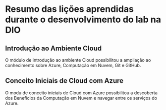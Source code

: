 # Resumo das lições aprendidas durante o desenvolvimento do lab na DIO

## Introdução ao Ambiente Cloud
O módulo de introdução ao ambiente Cloud possibilitou a ampliação ao conhecimento sobre Azure, Computação em Nuvem, Git e GitHub.

## Conceito Iniciais de Cloud com Azure
O modu de conceito iniciais de Cloud com Azure possibilitou a descoberta dos Benefícios da Computação em Nuvem e navegar entre os serviços do Azure.

